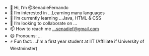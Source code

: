 - 👋 Hi, I’m @SenadieFernando
- 👀 I’m interested in ...Learning many languages
- 🌱 I’m currently learning ...Java, HTML & CSS
- 💞️ I’m looking to collaborate on ...
- 📫 How to reach me ...senadief@gmail.com
- 😄 Pronouns: ...
- ⚡ Fun fact: ...I'm a first year student at IIT (Affiliate if University of Westminster)

<!---
2004982/2004982 is a ✨ special ✨ repository because its `README.md` (this file) appears on your GitHub profile.
You can click the Preview link to take a look at your changes.
--->
